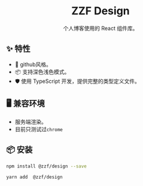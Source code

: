 

<h1 align="center">ZZF Design</h1>

<div align="center">

个人博客使用的 React 组件库。

</div>

## ✨ 特性

- 🌈 github风格。
- 📦 支持深色浅色模式。
- 🛡 使用 TypeScript 开发，提供完整的类型定义文件。

## 🖥 兼容环境

- 服务端渲染。
- 目前只测试过`chrome`


## 📦 安装

```bash
npm install @zzf/design --save
```

```bash
yarn add  @zzf/design
```

